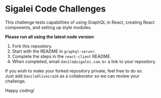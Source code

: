 # Sigalei Code Challenges

This challenge tests capabilities of using GraphQL in React, creating React components, and setting up style modules.

**Please run all using the latest node version**

1. Fork this repository.
2. Start with the README in `graphql-server`.
3. Complete the steps in the `react-client` README.
4. When completed, email `danilo@sigalei.com.br` a link to your repository.

If you wish to make your forked repository private, feel free to do so. <br />
Just add `DaniloOliveira28` as a collaborator so we can review your challenge.

Happy coding!
